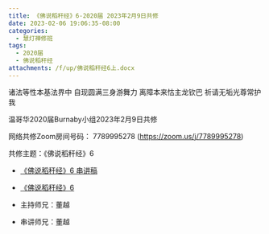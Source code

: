```yaml
---
title: 《佛说稻秆经》6-2020届 2023年2月9日共修
date: 2023-02-06 19:06:35-08:00
categories:
  - 慧灯禅修班
tags:
  - 2020届
  - 佛说稻秆经
attachments: /f/up/佛说稻秆经6上.docx
---
```

诸法等性本基法界中 自现圆满三身游舞力
离障本来怙主龙钦巴 祈请无垢光尊常护我

温哥华2020届Burnaby小组2023年2月9日共修

网络共修Zoom房间号码： 7789995278 (<https://zoom.us/j/7789995278>)

共修主题：《佛说稻秆经》6

* [《佛说稻秆经》6 串讲稿](/f/up/佛说稻秆经6上.docx)
* [《佛说稻秆经》6](https://www.fohuifayu.com/index.php/huideng-jiangtang/jingdian-jiedu/foshuo-daoganjing/2493-p17077)

* 主持师兄：董越
* 串讲师兄：董越
